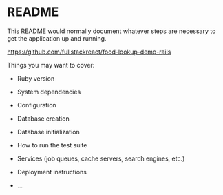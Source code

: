 # README

This README would normally document whatever steps are necessary to get the
application up and running.

https://github.com/fullstackreact/food-lookup-demo-rails

Things you may want to cover:

* Ruby version

* System dependencies

* Configuration

* Database creation

* Database initialization

* How to run the test suite

* Services (job queues, cache servers, search engines, etc.)

* Deployment instructions

* ...
